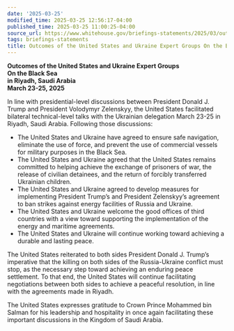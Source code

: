 ```yaml
---
date: '2025-03-25'
modified_time: 2025-03-25 12:56:17-04:00
published_time: 2025-03-25 11:00:25-04:00
source_url: https://www.whitehouse.gov/briefings-statements/2025/03/outcomes-of-the-united-states-and-ukraine-expert-groups-on-the-black-sea/
tags: briefings-statements
title: Outcomes of the United States and Ukraine Expert Groups On the Black Sea
---
```

 
**Outcomes of the United States and Ukraine Expert Groups  
On the Black Sea  
in Riyadh, Saudi Arabia  
March 23-25, 2025**

In line with presidential-level discussions between President Donald J.
Trump and President Volodymyr Zelenskyy, the United States facilitated
bilateral technical-level talks with the Ukrainian delegation March
23-25 in Riyadh, Saudi Arabia. Following those discussions:

-   The United States and Ukraine have agreed to ensure safe navigation,
    eliminate the use of force, and prevent the use of commercial
    vessels for military purposes in the Black Sea.
-   The United States and Ukraine agreed that the United States remains
    committed to helping achieve the exchange of prisoners of war, the
    release of civilian detainees, and the return of forcibly
    transferred Ukrainian children.
-   The United States and Ukraine agreed to develop measures for
    implementing President Trump’s and President Zelenskyy’s agreement
    to ban strikes against energy facilities of Russia and Ukraine.
-   The United States and Ukraine welcome the good offices of third
    countries with a view toward supporting the implementation of the
    energy and maritime agreements.
-   The United States and Ukraine will continue working toward achieving
    a durable and lasting peace.

The United States reiterated to both sides President Donald J. Trump’s
imperative that the killing on both sides of the Russia-Ukraine
conflict must stop, as the necessary step toward achieving an enduring
peace settlement. To that end, the United States will continue
facilitating negotiations between both sides to achieve a peaceful
resolution, in line with the agreements made in Riyadh.  
  
The United States expresses gratitude to Crown Prince Mohammed bin
Salman for his leadership and hospitality in once again facilitating
these important discussions in the Kingdom of Saudi Arabia.
